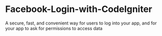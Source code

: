 # Facebook-Login-with-CodeIgniter
A secure, fast, and convenient way for users to log into your app, and for your app to ask for permissions to access data
